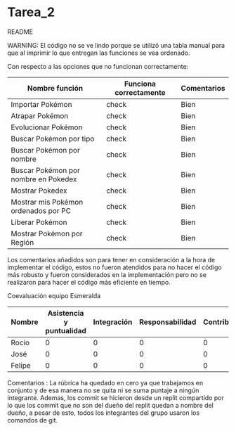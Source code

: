 # Tarea_2
README 

WARNING: El código no se ve lindo porque se utilizó una tabla manual para que al imprimir lo que entregan las funciones se vea ordenado.

Con respecto a las opciones que no funcionan correctamente:

Nombre función | Funciona correctamente | Comentarios |
----- | ------------------------ | ----------- |
Importar Pokémon | check | Bien |
Atrapar Pokémon | check | Bien |
Evolucionar Pokémon | check | Bien |
Buscar Pokémon por tipo | check | Bien |
Buscar Pokémon por nombre | check | Bien |
Buscar Pokémon por nombre en Pokedex | check | Bien |
Mostrar Pokedex | check | Bien|
Mostrar mis Pokémon ordenados por PC | check | Bien |
Liberar Pokémon | check | Bien |
Mostrar Pokémon por Región | check | Bien |

Los comentarios añadidos son para tener en consideración a la hora de implementar el código, estos no fueron atendidos para no hacer el código más robusto y fueron considerados en la implementación pero no se realizaron para hacer el código más eficiente en tiempo.

Coevaluación equipo Esmeralda

Nombre | Asistencia y puntualidad | Integración | Responsabilidad | Contribución | 
------ | ------------------------ | ----------- | --------------- | ------------ |
Rocío | 0 | 0 | 0 | 0 |
José | 0 | 0 | 0 | 0 |
Felipe | 0 | 0 | 0 | 0 |

Comentarios : La rúbrica ha quedado en cero ya que trabajamos en conjunto y de esa manera no se quita ni se suma puntaje a ningún integrante. Ademas, los commit se hicieron desde un replit compartido por lo que los commit que no son del dueño del replit quedan a nombre del dueño, a pesar de esto, todos los integrantes del grupo usaron los comandos de git.